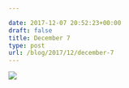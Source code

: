 ```yaml
---

date: 2017-12-07 20:52:23+00:00
draft: false
title: December 7
type: post
url: /blog/2017/12/december-7
---
```


![](/images/2017-12-07-201712december-7/FullSizeRender.jpg)


